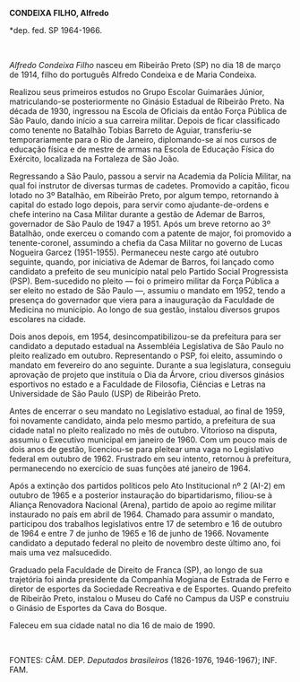 **CONDEIXA FILHO, Alfredo**

\*dep. fed. SP 1964-1966.

 

*Alfredo Condeixa Filho* nasceu em Ribeirão Preto (SP) no dia 18 de
março de 1914, filho do português Alfredo Condeixa e de Maria Condeixa.

Realizou seus primeiros estudos no Grupo Escolar Guimarães Júnior,
matriculando-se posteriormente no Ginásio Estadual de Ribeirão Preto. Na
década de 1930, ingressou na Escola de Oficiais da então Força Pública
de São Paulo, dando início a sua carreira militar. Depois de ficar
classificado como tenente no Batalhão Tobias Barreto de Aguiar,
transferiu-se temporariamente para o Rio de Janeiro, diplomando-se aí
nos cursos de educação física e de mestre de armas na Escola de Educação
Física do Exército, localizada na Fortaleza de São João.

Regressando a São Paulo, passou a servir na Academia da Polícia Militar,
na qual foi instrutor de diversas turmas de cadetes. Promovido a
capitão, ficou lotado no 3º Batalhão, em Ribeirão Preto, por algum
tempo, retornando à capital do estado logo depois, para servir como
ajudante-de-ordens e chefe interino na Casa Militar durante a gestão de
Ademar de Barros, governador de São Paulo de 1947 a 1951. Após um breve
retorno ao 3º Batalhão, onde exerceu o comando com a patente de major,
foi promovido a tenente-coronel, assumindo a chefia da Casa Militar no
governo de Lucas Nogueira Garcez (1951-1955). Permaneceu neste cargo até
outubro seguinte, quando, por iniciativa de Ademar de Barros, foi
lançado como candidato a prefeito de seu município natal pelo Partido
Social Progressista (PSP). Bem-sucedido no pleito — foi o primeiro
militar da Força Pública a ser eleito no estado de São Paulo —, assumiu
o mandato em 1952, tendo a presença do governador que viera para a
inauguração da Faculdade de Medicina no município. Ao longo de sua
gestão, instalou diversos grupos escolares na cidade.

Dois anos depois, em 1954, desincompatibilizou-se da prefeitura para ser
candidato a deputado estadual na Assembléia Legislativa de São Paulo no
pleito realizado em outubro. Representando o PSP, foi eleito, assumindo
o mandato em fevereiro do ano seguinte. Durante a sua legislatura,
conseguiu aprovação de projeto que instituía o Dia da Árvore, criou
diversos ginásios esportivos no estado e a Faculdade de Filosofia,
Ciências e Letras na Universidade de São Paulo (USP) de Ribeirão Preto.

Antes de encerrar o seu mandato no Legislativo estadual, ao final de
1959, foi novamente candidato, ainda pelo mesmo partido, a prefeitura de
sua cidade natal no pleito realizado no mês de outubro. Vitorioso na
disputa, assumiu o Executivo municipal em janeiro de 1960. Com um pouco
mais de dois anos de gestão, licenciou-se para pleitear uma vaga no
Legislativo federal em outubro de 1962. Frustrado em seu intento,
retornou à prefeitura, permanecendo no exercício de suas funções até
janeiro de 1964.

Após a extinção dos partidos políticos pelo Ato Institucional nº 2
(AI-2) em outubro de 1965 e a posterior instauração do bipartidarismo,
filiou-se à Aliança Renovadora Nacional (Arena), partido de apoio ao
regime militar instaurado no país em abril de 1964. Chamado para assumir
o mandato, participou dos trabalhos legislativos entre 17 de setembro e
16 de outubro de 1964 e entre 7 de junho de 1965 e 16 de junho de 1966.
Novamente candidato a deputado federal no pleito de novembro deste
último ano, foi mais uma vez malsucedido.

Graduado pela Faculdade de Direito de Franca (SP), ao longo de sua
trajetória foi ainda presidente da Companhia Mogiana de Estrada de Ferro
e diretor de esportes da Sociedade Recreativa e de Esportes. Quando
prefeito de Ribeirão Preto, instalou o Museu do Café no Campus da USP e
construiu o Ginásio de Esportes da Cava do Bosque.

Faleceu em sua cidade natal no dia 16 de maio de 1990.

 

FONTES: CÂM. DEP. *Deputados brasileiros* (1826-1976, 1946-1967); INF.
FAM.

 
